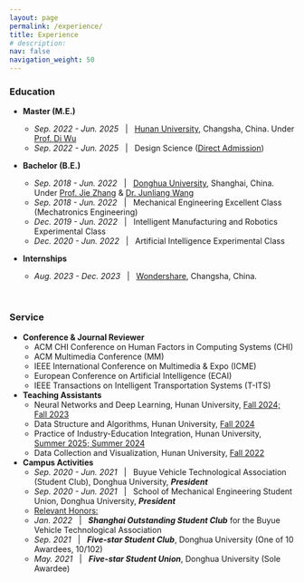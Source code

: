 ```yaml
---
layout: page
permalink: /experience/
title: Experience
# description:
nav: false
navigation_weight: 50
---
```


### Education
- <b>Master (M.E.)</b>
  <ul style="padding-left: 20px;">
      <li><em>Sep. 2022 - Jun. 2025</em> &nbsp; | &nbsp; <a href="http://www-en.hnu.edu.cn/">Hunan University</a>, Changsha, China. Under <a href="https://ics.uci.edu/~dwu3/">Prof. Di Wu</a></li>
      <li><em>Sep. 2022 - Jun. 2025</em> &nbsp; | &nbsp; Design Science (<u>Direct Admission</u>)</li>
    </ul>
- <b>Bachelor (B.E.)</b>
  <ul style="padding-left: 20px;">
      <li><em>Sep. 2018 - Jun. 2022</em> &nbsp; | &nbsp; <a href="https://english.dhu.edu.cn/">Donghua University</a>, Shanghai, China. Under <a href="https://iai.dhu.edu.cn/2021/0525/c20255a281050/page.htm">Prof. Jie Zhang</a> & <a href="https://scholar.google.com/citations?user=eCJf4qcAAAAJ">Dr. Junliang Wang</a></li>
      <li><em>Sep. 2018 - Jun. 2022</em> &nbsp; | &nbsp; Mechanical Engineering Excellent Class (Mechatronics Engineering)</li>
      <li><em>Dec. 2019 - Jun. 2022</em> &nbsp; | &nbsp; Intelligent Manufacturing and Robotics Experimental Class</li>
      <li><em>Dec. 2020 - Jun. 2022</em> &nbsp; | &nbsp; Artificial Intelligence Experimental Class</li>
  </ul>

- <b>Internships</b>
  <ul style="padding-left: 20px;">
      <li><em>Aug. 2023 - Dec. 2023</em> &nbsp; | &nbsp; <a href="https://www.wondershare.com/">Wondershare</a>, Changsha, China.</li>
  </ul>

<br>

### Service
- <b>Conference & Journal Reviewer</b>
  <ul style="padding-left: 20px;">
      <li>ACM CHI Conference on Human Factors in Computing Systems (CHI)</li>
      <li>ACM Multimedia Conference (MM)</li>
      <li>IEEE International Conference on Multimedia & Expo (ICME)</li>
      <li>European Conference on Artificial Intelligence (ECAI)</li>
      <li>IEEE Transactions on Intelligent Transportation Systems (T-ITS)</li>
    </ul>
- <b>Teaching Assistants</b>
  <ul style="padding-left: 20px;">
      <li>Neural Networks and Deep Learning, Hunan University, <u>Fall 2024; Fall 2023</u></li>
      <li>Data Structure and Algorithms, Hunan University, <u>Fall 2024</u></li>
      <li>Practice of Industry-Education Integration, Hunan University, <u>Summer 2025; Summer 2024</u></li>
      <li>Data Collection and Visualization, Hunan University, <u>Fall 2022</u></li>
    </ul>
- <b>Campus Activities</b>
  <ul style="padding-left: 20px;">
      <li><em>Sep. 2020 - Jun. 2021</em> &nbsp; | &nbsp; Buyue Vehicle Technological Association (Student Club), Donghua University, <b><i>President</i></b></li>
      <li><em>Sep. 2020 - Jun. 2021</em> &nbsp; | &nbsp; School of Mechanical Engineering Student Union, Donghua University, <b><i>President</i></b></li>
      <li><a href="#">Relevant Honors:</a></li>
      <li><em>Jan. 2022</em> &nbsp; | &nbsp; <b><i>Shanghai Outstanding Student Club</i></b> for the Buyue Vehicle Technological Association</li>
      <li><em>Sep. 2021</em> &nbsp; | &nbsp; <b><i>Five-star Student Club</i></b>, Donghua University (One of 10 Awardees, 10/102)</li>
      <li><em>May. 2021</em> &nbsp; | &nbsp; <b><i>Five-star Student Union</i></b>, Donghua University (Sole Awardee)</li>
    </ul>
